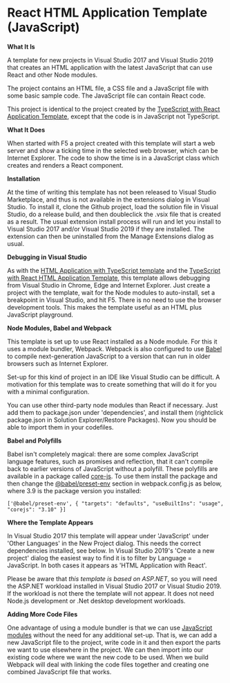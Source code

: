 # React HTML Application Template (JavaScript)

**What It Is**

A template for new projects in Visual Studio 2017 and Visual Studio 2019 that creates an HTML application with the latest JavaScript that can use React and other Node modules.

The project contains an HTML file, a CSS file and a JavaScript file with some basic sample code.  The JavaScript file can contain React code.

This project is identical to the project created by the [TypeScript with React Application Template](https://github.com/rich-newman/typescript-react-webpack-visualstudio-project-template), except that the code is in JavaScript not TypeScript.

**What It Does**

When started with F5 a project created with this template will start a web server and show a ticking time in the selected web browser, which can be Internet Explorer.  The code to show the time is in a JavaScript class which creates and renders a React component.

**Installation**

At the time of writing this template has not been released to Visual Studio Marketplace, and thus is not available in the extensions dialog in Visual Studio.  To install it, clone the Github project, load the solution file in Visual Studio, do a release build, and then doubleclick the .vsix file that is created as a result.  The usual extension install process will run and let you install to Visual Studio 2017 and/or Visual Studio 2019 if they are installed.  The extension can then be uninstalled from the Manage Extensions dialog as usual.

**Debugging in Visual Studio**

As with the [HTML Application with TypeScript template](https://marketplace.visualstudio.com/items?itemName=Rich-Newman.TypeScriptHTMLApplicationTemplate) and the [TypeScript with React HTML Application Template](https://github.com/rich-newman/typescript-react-webpack-visualstudio-project-template), this template allows debugging from Visual Studio in Chrome, Edge and Internet Explorer. Just create a project with the template, wait for the Node modules to auto-install, set a breakpoint in Visual Studio, and hit F5. There is no need to use the browser development tools. This makes the template useful as an HTML plus JavaScript playground.

**Node Modules, Babel and Webpack**

This template is set up to use React installed as a Node module.  For this it uses a module bundler, Webpack.  Webpack is also configured to use [Babel](https://babeljs.io/) to compile next-generation JavaScript to a version that can run in older browsers such as Internet Explorer.

Set-up for this kind of project in an IDE like Visual Studio can be difficult.  A motivation for this template was to create something that will do it for you with a minimal configuration.

You can use other third-party node modules than React if necessary.  Just add them to package.json under 'dependencies', and install them (rightclick package.json in Solution Explorer/Restore Packages).  Now you should be able to import them in your codefiles.

**Babel and Polyfills**

Babel isn't completely magical: there are some complex JavaScript language features, such as promises and reflection, that it can't compile back to earlier versions of JavaScript without a polyfill.  These polyfills are available in a package called [core-js](https://github.com/zloirock/core-js).  To use them install the package and then change the [@babel/preset-env](https://babeljs.io/docs/en/babel-preset-env.html) section in webpack.config.js as below, where 3.9 is the package version you installed:

`['@babel/preset-env', {
	"targets": "defaults",
	"useBuiltIns": "usage",
	"corejs": "3.10"
}]`

**Where the Template Appears**

In Visual Studio 2017 this template will appear under 'JavaScript' under 'Other Languages' in the New Project dialog.  This needs the correct dependencies installed, see below. In Visual Studio 2019's 'Create a new project' dialog the easiest way to find it is to filter by Language = JavaScript. In both cases it appears as 'HTML Application with React'.

Please be aware that *this template is based on ASP<span>.</span>NET*, so you will need the ASP<span>.</span>NET workload installed in Visual Studio 2017 or Visual Studio 2019.  If the workload is not there the template will not appear.  It does not need Node.js development or .Net desktop development workloads.

**Adding More Code Files**

One advantage of using a module bundler is that we can use [JavaScript modules](https://2ality.com/2014/09/es6-modules-final.html) without the need for any additional set-up.  That is, we can add a new JavaScript file to the project, write code in it and then export the parts we want to use elsewhere in the project.  We can then import into our existing code where we want the new code to be used.  When we build Webpack will deal with linking the code files together and creating one combined JavaScript file that works.